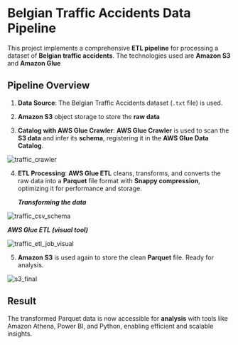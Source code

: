 # Belgian Traffic Accidents Data Pipeline

This project implements a comprehensive **ETL pipeline** for processing a dataset of **Belgian traffic accidents**.
The technologies used are **Amazon S3** and **Amazon Glue**

## Pipeline Overview
1. **Data Source**: The Belgian Traffic Accidents dataset (`.txt` file) is used.
   
2. **Amazon S3** object storage to store the **raw data**
3. **Catalog with AWS Glue Crawler**: **AWS Glue Crawler** is used to scan the **S3 data** and infer its **schema**, registering it in the **AWS Glue Data Catalog**.
   
![traffic_crawler](https://github.com/user-attachments/assets/6d126ad1-ebcd-40d7-88f4-a9f6ae3a3607)


4. **ETL Processing**: **AWS Glue ETL** cleans, transforms, and converts the raw data into a **Parquet** file format with **Snappy compression**, optimizing it for performance and storage.
   
   ***Transforming the data***
   
![traffic_csv_schema](https://github.com/user-attachments/assets/3e03dbe6-cabd-4cf2-9f46-fdfb2d8431a3)

 ***AWS Glue ETL (visual tool)***
 
![traffic_etl_job_visual](https://github.com/user-attachments/assets/6c953be1-2830-49e3-940e-0967cc85f2e2)

5. **Amazon S3** is used again to store the clean **Parquet** file. Ready for analysis.

![s3_final](https://github.com/user-attachments/assets/08f3c773-414b-4bd8-9af2-8234a73bc9e5)



## Result
The transformed Parquet data is now accessible for **analysis**  with tools like Amazon Athena, Power BI, and Python, enabling efficient and scalable insights.



